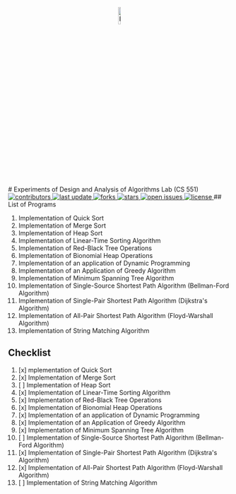 <p align="center">
  <img src="https://github.com/SubhanRaj/DAA/blob/dev/assets/img/logo.png" width="10%" alt='KMCLU Logo'>  </p>
<!-- Table of Contents -->
# Experiments of Design and Analysis of Algorithms Lab (CS 551)
<!-- Badges -->
<a href="https://github.com/SubhanRaj/DAA/graphs/contributors">
    <img src="https://img.shields.io/github/contributors/SahilAli8808/kmclu-placement-cell" alt="contributors" />
  </a>
  <a href="">
    <img src="https://img.shields.io/github/last-commit/SubhanRaj/DAA" alt="last update" />
  </a>
  <a href="https://github.com/SubhanRaj/DAA/network/members">
    <img src="https://img.shields.io/github/forks/SahilAli8808/kmclu-placement-cell" alt="forks" />
  </a>
  <a href="https://github.com/SubhanRaj/DAA/stargazers">
    <img src="https://img.shields.io/github/stars/SahilAli8808/kmclu-placement-cell" alt="stars" />
  </a>
  <a href="https://github.com/SubhanRaj/DAA/issues/">
    <img src="https://img.shields.io/github/issues/SahilAli8808/kmclu-placement-cell" alt="open issues" />
  </a>
  <a href="https://github.com/SubhanRaj/DAA/blob/main/licence">
    <img src="https://img.shields.io/github/license/SahilAli8808/kmclu-placement-cell" alt="license" />
  </a>
## List of Programs

1. Implementation of Quick Sort
2. Implementation of Merge Sort
3. Implementation of Heap Sort
4. Implementation of Linear-Time Sorting Algorithm
5. Implementation of Red-Black Tree Operations
6. Implementation of Bionomial Heap Operations
7. Implementation of an application of Dynamic Programming
8. Implementation of an Application of Greedy Algorithm
9. Implementation of Minimum Spanning Tree Algorithm
10. Implementation of Single-Source Shortest Path Algorithm (Bellman-Ford Algorithm)
11. Implementation of Single-Pair Shortest Path Algorithm (Dijkstra's Algorithm)
12. Implementation of All-Pair Shortest Path Algorithm (Floyd-Warshall Algorithm)
13. Implementation of String Matching Algorithm

## Checklist

1. [x] mplementation of Quick Sort
2. [x] Implementation of Merge Sort
3. [ ] Implementation of Heap Sort
4. [x] Implementation of Linear-Time Sorting Algorithm
5. [x] Implementation of Red-Black Tree Operations
6. [x] Implementation of Bionomial Heap Operations
7. [x] Implementation of an application of Dynamic Programming
8. [x] Implementation of an Application of Greedy Algorithm
9. [x] Implementation of Minimum Spanning Tree Algorithm
10. [ ] Implementation of Single-Source Shortest Path Algorithm (Bellman-Ford Algorithm)
11. [x] Implementation of Single-Pair Shortest Path Algorithm (Dijkstra's Algorithm)
12. [x] Implementation of All-Pair Shortest Path Algorithm (Floyd-Warshall Algorithm) 
13. [ ] Implementation of String Matching Algorithm
